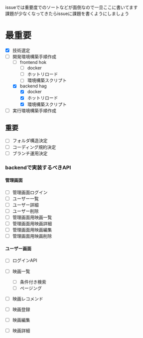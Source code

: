 issueでは重要度でのソートなどが面倒なので一旦ここに書いてます  
課題が少なくなってきたらissueに課題を書くようにしましょう


# 最重要

- [x] 技術選定
- [ ] 開発環境構築手順作成
  - [ ] frontend hok
    - [ ] docker
    - [ ] ホットリロード
    - [ ] 環境構築スクリプト
  - [x] backend hag
    - [x] docker
    - [x] ホットリロード
    - [x] 環境構築スクリプト
- [ ] 実行環境構築手順作成

## 重要
- [ ] フォルダ構造決定
- [ ] コーディング規約決定
- [ ] ブランチ運用決定

### backendで実装するべきAPI

#### 管理画面
- [ ] 管理画面ログイン
- [ ] ユーザー一覧
- [ ] ユーザー詳細
- [ ] ユーザー削除
- [ ] 管理画面用映画一覧
- [ ] 管理画面用映画詳細
- [ ] 管理画面用映画編集
- [ ] 管理画面用映画削除

#### ユーザー画面
- [ ] ログインAPI
- [ ] 映画一覧
  - [ ] 条件付き検索
  - [ ] ページング
- [ ] 映画レコメンド
- [ ] 映画登録
- [ ] 映画編集
- [ ] 映画詳細


